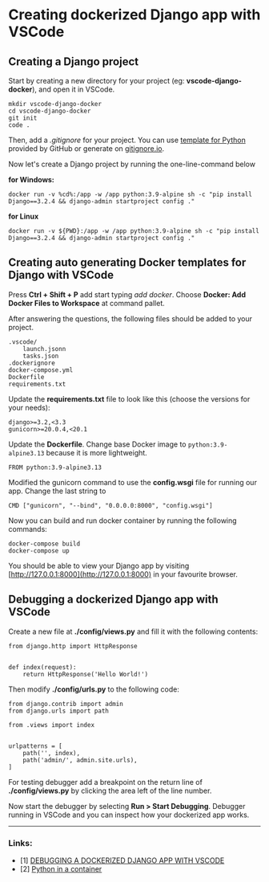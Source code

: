 # Creating dockerized Django app with VSCode

## Creating a Django project

Start by creating a new directory for your project (eg: **vscode-django-docker**), and open it in VSCode.

    mkdir vscode-django-docker
    cd vscode-django-docker
    git init
    code .

Then, add a *.gitignore* for your project. You can use [template for Python](https://github.com/github/gitignore/blob/master/Python.gitignore) provided by GitHub or 
generate on [gitignore.io](https://www.toptal.com/developers/gitignore).

Now let's create a Django project by running the one-line-command below

**for Windows:**

    docker run -v %cd%:/app -w /app python:3.9-alpine sh -c "pip install Django==3.2.4 && django-admin startproject config ."

**for Linux**

    docker run -v ${PWD}:/app -w /app python:3.9-alpine sh -c "pip install Django==3.2.4 && django-admin startproject config ."

## Creating auto generating Docker templates for Django with VSCode

Press **Ctrl + Shift + P** add start typing *add docker*. Choose **Docker: Add Docker Files to Workspace** at command pallet.

After answering the questions, the following files should be added to your project.

    .vscode/
        launch.jsonn
        tasks.json
    .dockerignore
    docker-compose.yml
    Dockerfile
    requirements.txt

Update the **requirements.txt** file to look like this (choose the versions for your needs):

    django>=3.2,<3.3
    gunicorn>=20.0.4,<20.1

Update the **Dockerfile**. Change base Docker image to `python:3.9-alpine3.13` because it is more lightweight.

    FROM python:3.9-alpine3.13

Modified the gunicorn command to use the **config.wsgi** file for running our app. Change the last string to
    
    CMD ["gunicorn", "--bind", "0.0.0.0:8000", "config.wsgi"]

Now you can build and run docker container by running the following commands:

    docker-compose build
    docker-compose up

You should be able to view your Django app by visiting [http://127.0.0.1:8000](http://127.0.0.1:8000) in your favourite browser.

## Debugging a dockerized Django app with VSCode

Create a new file at **./config/views.py** and fill it with the following contents:

    from django.http import HttpResponse


    def index(request):
        return HttpResponse('Hello World!')

Then modify **./config/urls.py** to the following code:

    from django.contrib import admin
    from django.urls import path

    from .views import index


    urlpatterns = [
        path('', index),
        path('admin/', admin.site.urls),
    ]

For testing debugger add a breakpoint on the return line of **./config/views.py** by clicking the area left of the line number.

Now start the debugger by selecting **Run > Start Debugging**. Debugger running in VSCode and you can inspect how your dockerized app works.

----
### Links:

- [1] [DEBUGGING A DOCKERIZED DJANGO APP WITH VSCODE](https://londonappdeveloper.com/debugging-a-dockerized-django-app-with-vscode/)
- [2] [Python in a container](https://code.visualstudio.com/docs/containers/quickstart-python)
